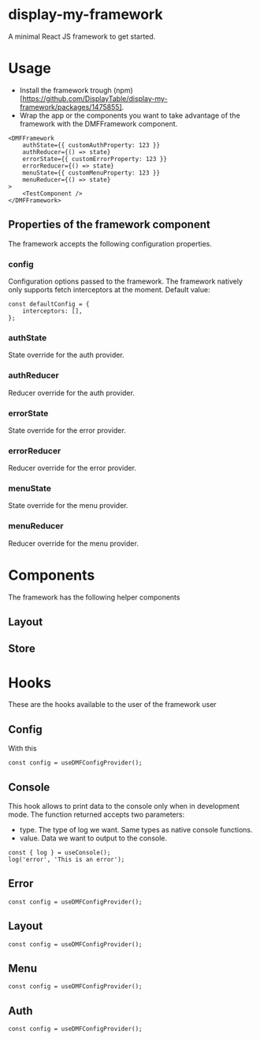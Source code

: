 # display-my-framework
A minimal React JS framework to get started.

# Usage
- Install the framework trough (npm)[https://github.com/DisplayTable/display-my-framework/packages/1475855].
- Wrap the app or the components you want to take advantage of the framework with the DMFFramework component.

```
<DMFFramework
    authState={{ customAuthProperty: 123 }}
    authReducer={() => state}
    errorState={{ customErrorProperty: 123 }}
    errorReducer={() => state}
    menuState={{ customMenuProperty: 123 }}
    menuReducer={() => state}
>
    <TestComponent />
</DMFFramework>
```
## Properties of the framework component
The framework accepts the following configuration properties.
### config
Configuration options passed to the framework. The framework natively only supports fetch interceptors at the moment. Default value: 
```
const defaultConfig = {
    interceptors: [],
};
```
### authState
State override for the auth provider.
### authReducer
Reducer override for the auth provider.
### errorState
State override for the error provider.
### errorReducer
Reducer override for the error provider.
### menuState
State override for the menu provider.
### menuReducer
Reducer override for the menu provider.
# Components
The framework has the following helper components
## Layout

## Store
# Hooks

These are the hooks available to the user of the framework user

## Config
With this 
```
const config = useDMFConfigProvider();
```

## Console
This hook allows to print data to the console only when in development mode. The function returned accepts two parameters:
- type. The type of log we want. Same types as native console functions.
- value. Data we want to output to the console.
```
const { log } = useConsole();
log('error', 'This is an error');
```
## Error
```
const config = useDMFConfigProvider();
```
## Layout
```
const config = useDMFConfigProvider();
```
## Menu
```
const config = useDMFConfigProvider();
```
## Auth
```
const config = useDMFConfigProvider();
```
